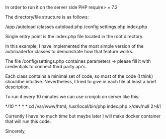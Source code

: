 In order to run it on the server side PHP require> = 7.2

The directory/file structure is as follows:

/app
    /autoload
       /classes
       autoload.php
/config
    settings.php
index.php

Single entry point is the index.php file located in the root directory.

In this example, I have implemented the most simple version of the autoloaderfor classes to demonstrate how that feature works.

The file /config/settings.php containes parameters -> please fill it with credentials to connect third party api's.


Each class contains a minimal set of code, so most of the code (I think) shouldbe intuitive. 
Nevertheless, I tried to give in each file at least a brief description.

To run it every 10 minutes we can use cronjob on server like this:

*/10 *   * * *  cd /var/www/html; /usr/local/bin/php index.php >/dev/null 2>&1

Currently I have no much time but maybe later I will make docker container that will run this code.

Sincerely,